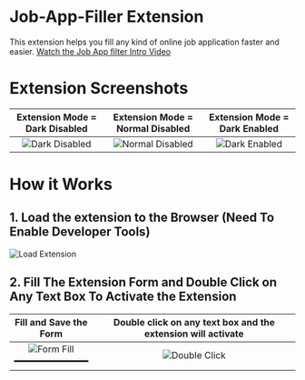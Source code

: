 # Job-App-Filler Extension
This extension helps you fill any kind of online job application faster and easier.
[Watch the Job App filter Intro Video](https://github.com/subodhdhakal/job-app-filler/blob/main/assets/videos/Job%20App%20Filler%20Intro.mp4)

# Extension Screenshots
Extension Mode = Dark Disabled            |  Extension Mode = Normal Disabled          |          Extension Mode = Dark Enabled
:-------------------------:|:-------------------------:|:-------------------------:
![Dark Disabled](/job-app-filler/assets/images/sc1-dark.png)  |  ![Normal Disabled](/job-app-filler/assets/images/sc2.png)  | ![Dark Enabled](/job-app-filler/assets/images/sc3-enabled.png)

# How it Works

## 1. Load the extension to the Browser (Need To Enable Developer Tools)
![Load Extension](/job-app-filler/assets/images/load-extension.png)

## 2. Fill The Extension Form and Double Click on Any Text Box To Activate the Extension

Fill and Save the Form  |       Double click on any text box and the extension will activate
:------------------------:|   :-------------------------------------------------------------:
![Form Fill](/job-app-filler/assets/images/fill-form.png) <hr style="border: none; border-top: 2px double #000; margin: 10px 0;"/> | ![Double Click](/job-app-filler/assets/images/double-click.png)
